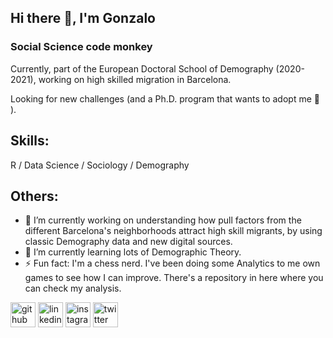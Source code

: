 ## Hi there 👋, I'm Gonzalo
### Social Science code monkey

Currently, part of the European Doctoral School of Demography (2020-2021), working on high skilled migration in Barcelona.

Looking for new challenges (and a Ph.D. program that wants to adopt me :eyes: ).


## Skills: 
 R / Data Science / Sociology / Demography

## Others:

- 🔭 I’m currently working on understanding how pull factors from the different Barcelona's neighborhoods attract high skill migrants, by using classic Demography data and new digital sources. 
- 🌱 I’m currently learning lots of Demographic Theory. 
- ⚡ Fun fact: I'm a chess nerd. I've been doing some Analytics to me own games to see how I can improve. There's a repository in here where you can check my analysis. 


[<img src='https://cdn.jsdelivr.net/npm/simple-icons@3.0.1/icons/github.svg' alt='github' height='40'>](https://github.com/https://github.com/gonzalofichero)  [<img src='https://cdn.jsdelivr.net/npm/simple-icons@3.0.1/icons/linkedin.svg' alt='linkedin' height='40'>](https://www.linkedin.com/in/https://www.linkedin.com/in/gonzalo-daniel-garcia-647a6817//)  [<img src='https://cdn.jsdelivr.net/npm/simple-icons@3.0.1/icons/instagram.svg' alt='instagram' height='40'>](https://www.instagram.com/https://www.instagram.com/f2.2photo//)  [<img src='https://cdn.jsdelivr.net/npm/simple-icons@3.0.1/icons/twitter.svg' alt='twitter' height='40'>](https://twitter.com/https://twitter.com/Ficheroculto)  


